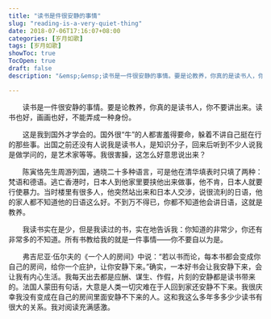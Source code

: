 ```yaml
---
title: "读书是件很安静的事情"
slug: "reading-is-a-very-quiet-thing"
date: 2018-07-06T17:16:07+08:00
categories: [岁月如歌]
tags: [岁月如歌]
showToc: true
TocOpen: true
draft: false
description: "&emsp;&emsp;读书是一件很安静的事情。要是论教养，你真的是读书人，你不要讲出来。读书也好，画画也好，不能弄成一种身份。&emsp"

---
```

                
&emsp;&emsp;读书是一件很安静的事情。要是论教养，你真的是读书人，你不要讲出来。读书也好，画画也好，不能弄成一种身份。  

&emsp;&emsp;这是我到国外才学会的。国外很“牛”的人都害羞得要命，躲着不讲自己挺在行的那些事。出国之前还没有人说我是读书人，是知识分子，回来后听到不少人说我是做学问的，是艺术家等等。我很害臊，这怎么好意思说出来？  

&emsp;&emsp;陈寅恪先生周游列国，通晓二十多种语言，可是他在清华填表时只填了两种：梵语和德语。逃亡香港时，日本人到他家里要挟他出来做事，他不肯，日本人就要行使暴力。当时楼里有很多人，他突然站出来和日本人交涉，说很流利的日语，他的家人都不知道他的日语这么好。不到万不得已，你都不知道他会讲日语，这就是教养。 

&emsp;&emsp;我读书实在是少，但是我读过的书，实在地告诉我：你知道的非常少，你还有非常多的不知道。所有书教给我的就是一件事情——你不要自以为是。  

&emsp;&emsp;弗吉尼亚·伍尔夫的《一个人的房间》中说：“若以书而论，每本书都会变成你自己的房间，给你一个庇护，让你安静下来。”确实，一本好书会让我安静下来，会让我有内心生活。我每天出去都是应酬、谋生、作假，片刻的安静都是读书带来的。法国人蒙田有句话，大意是人类一切灾难在于人回到家还安静不下来。我很庆幸我没有变成在自己的房间里面安静不下来的人。这和我这么多年多多少少读书有很大的关系。我对阅读充满感激。